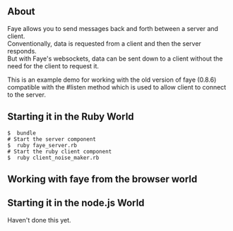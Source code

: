 ## About

Faye allows you to send messages back and forth between a server and client.  
Conventionally, data is requested from a client and then the server responds.  
But with Faye's websockets, data can be sent down to a client without the need for the client to request it.  

This is an example demo for working with the old version of faye (0.8.6) compatible with the #listen method which is used to allow client to connect to the server.  


## Starting it in the Ruby World

    $  bundle
    # Start the server component
    $  ruby faye_server.rb
    # Start the ruby client component
    $  ruby client_noise_maker.rb


## Working with faye from the browser world



## Starting it in the node.js World

Haven't done this yet.

